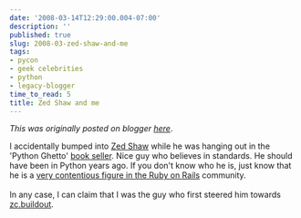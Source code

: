 ```yaml
---
date: '2008-03-14T12:29:00.004-07:00'
description: ''
published: true
slug: 2008-03-zed-shaw-and-me
tags:
- pycon
- geek celebrities
- python
- legacy-blogger
time_to_read: 5
title: Zed Shaw and me
---
```


*This was originally posted on blogger [here](https://pydanny.blogspot.com/2008/03/zed-shaw-and-me.html)*.

I accidentally bumped into <a href="http://www.zedshaw.com/">Zed Shaw</a> while he was hanging out in the 'Python Ghetto' <a href="http://www.informit.com/">book seller</a>.  Nice guy who believes in standards.  He should have been in Python years ago.  If you don't know who he is,  just know that he is a <a href="http://www.zedshaw.com/rants/rails_is_a_ghetto.html">very contentious figure in the Ruby on Rails</a> community.<br /><br />In any case, I can claim that I was the guy who first steered him towards <a href="http://pypi.python.org/pypi/zc.buildout">zc.buildout</a>.